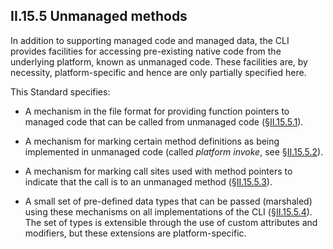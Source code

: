 ## II.15.5 Unmanaged methods

In addition to supporting managed code and managed data, the CLI provides facilities for accessing pre-existing native code from the underlying platform, known as unmanaged code. These facilities are, by necessity, platform-specific and hence are only partially specified here.

This Standard specifies:

 * A mechanism in the file format for providing function pointers to managed code that can be called from unmanaged code (§[II.15.5.1](ii.15.5.1-method-transition-thunks.md)).

 * A mechanism for marking certain method definitions as being implemented in unmanaged code (called *platform invoke*, see §[II.15.5.2](ii.15.5.2-platform-invoke.md)).

 * A mechanism for marking call sites used with method pointers to indicate that the call is to an unmanaged method (§[II.15.5.3](ii.15.5.3-method-calls-via-function-pointers.md)).

 * A small set of pre-defined data types that can be passed (marshaled) using these mechanisms on all implementations of the CLI (§[II.15.5.4](ii.15.5.4-data-type-marshaling.md)). The set of types is extensible through the use of custom attributes and modifiers, but these extensions are platform-specific.
